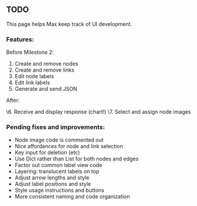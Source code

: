 ## TODO

This page helps Max keep track of UI development.

### Features:

Before Milestone 2:

1. Create and remove nodes
2. Create and remove links
3. Edit node labels
4. Edit link labels
5. Generate and send JSON

After:

\6. Receive and display response (chart!)
\7. Select and assign node images

### Pending fixes and improvements:

- Node image code is commented out
- Nice affordances for node and link selection
- Key input for deletion (etc)
- Use Dict rather than List for both nodes and edges
- Factor out common label view code
- Layering: translucent labels on top
- Adjust arrow lengths and style
- Adjust label positions and style
- Style usage instructions and buttons
- More consistent naming and code organization
